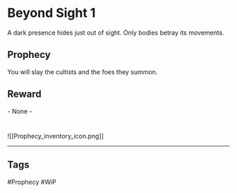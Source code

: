 # Beyond Sight 1
A dark presence hides just out of sight. Only bodies betray its movements.
## Prophecy
You will slay the cultists and the foes they summon.
## Reward
\- None -

#
![[Prophecy_inventory_icon.png]]

---
## Tags
#Prophecy
#WiP 